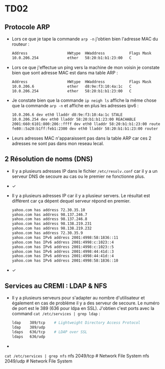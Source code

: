 # TD02

## Protocole ARP

- Lors ce que je tape la commande `arp -n` j'obtien bien l'adresse MAC du routeur :

  ```bash
  Address                  HWtype  HWaddress           Flags Mask            Iface
  10.0.206.254             ether   58:20:b1:b1:23:00   C                     eth0
  ```

- Lors ce que j'effectue un ping vers la machine de mon voisin je constate bien que sont adresse MAC est dans ma table ARP :

    ```bash
    Address                  HWtype  HWaddress           Flags Mask            Iface
    10.0.206.6               ether   d8:9e:f3:10:4a:1c   C                     eth0
    10.0.206.254             ether   58:20:b1:b1:23:00   C                     eth0
    ```

- Je constate bien que la commande `ip neigh ls` affiche la même chose que la commande `arp -n` et affiche en plus les adresses ipv6 :

  ```bash
  10.0.206.6 dev eth0 lladdr d8:9e:f3:10:4a:1c STALE
  10.0.206.254 dev eth0 lladdr 58:20:b1:b1:23:00 REACHABLE
  2001:660:6101:800:206::ffff dev eth0 lladdr 58:20:b1:b1:23:00 router STALE
  fe80::5a20:b1ff:feb1:2300 dev eth0 lladdr 58:20:b1:b1:23:00 router STALE
  ```

- Leurs adresses MAC n'apparaissent pas dans la table ARP car ces 2 adresses ne sont pas dans mon reseau lecal.

## 2 Résolution de noms (DNS)

- Il y a plusieurs adresses IP dans le fichier `/etc/resolv.conf` car il y a un serveur DNS de secoure au cas ou le premier ne fonctionne plus.

- ✓

- Il y a plusieurs adresses IP car il y a plusieur servers. Le résultat est différent car ça dépent dequel serveur répond en premier.

  ```bash
  yahoo.com has address 72.30.35.10
  yahoo.com has address 98.137.246.7
  yahoo.com has address 98.137.246.8
  yahoo.com has address 98.138.219.231
  yahoo.com has address 98.138.219.232
  yahoo.com has address 72.30.35.9
  yahoo.com has IPv6 address 2001:4998:58:1836::11
  yahoo.com has IPv6 address 2001:4998:c:1023::4
  yahoo.com has IPv6 address 2001:4998:c:1023::5
  yahoo.com has IPv6 address 2001:4998:44:41d::3
  yahoo.com has IPv6 address 2001:4998:44:41d::4
  yahoo.com has IPv6 address 2001:4998:58:1836::10
  ```

- ✓

## Services au CREMI : LDAP & NFS

- Il y a plusieurs serveurs pour s'adapter au nombre d'utilisateur et également en cas de probléme il y a des serveur de secoure.
  Le numéro de port est le 389 (636 pour ldpa en SSL). J'obtien c'est ports avec la command `cat /etc/services | grep ldap` :

  ```bash
  ldap    389/tcp    # Lightweight Directory Access Protocol
  ldap    389/udp
  ldaps   636/tcp    # LDAP over SSL
  ldaps   636/udp
  ```

- 

`cat /etc/services | grep nfs`
nfs             2049/tcp                        # Network File System
nfs             2049/udp                        # Network File System
